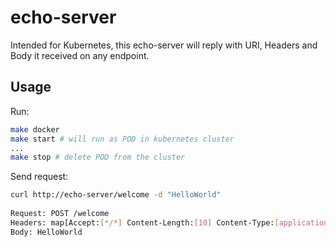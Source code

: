 # echo-server

Intended for Kubernetes, this echo-server will reply with URI, Headers and Body it received on any endpoint.  


## Usage

Run:
```sh
make docker
make start # will run as POD in kubernetes cluster
...
make stop # delete POD from the cluster
```

Send request:
```sh
curl http://echo-server/welcome -d "HelloWorld"  
 
Request: POST /welcome
Headers: map[Accept:[*/*] Content-Length:[10] Content-Type:[application/x-www-form-urlencoded] User-Agent:[curl/7.81.0] X-B3-Parentspanid:[c6791cfddb591ae6] X-B3-Sampled:[1] X-B3-Spanid:[0d3ac01848f0e93f] X-B3-Traceid:[838a776d592b91fac6791cfddb591ae6] X-Envoy-Attempt-Count:[1] X-Forwarded-Client-Cert:[By=spiffe://cluster.local/ns/5gc/sa/default;Hash=28a192c0fed915ea70eaf0ec58ac5e7fd9802e16ba0a2971ac95bd6e1648c45b;Subject="";URI=spiffe://cluster.local/ns/5gc/sa/default] X-Forwarded-Proto:[http] X-Request-Id:[71fb1c07-bc15-9829-9704-2137a01b37fd]]
Body: HelloWorld
```